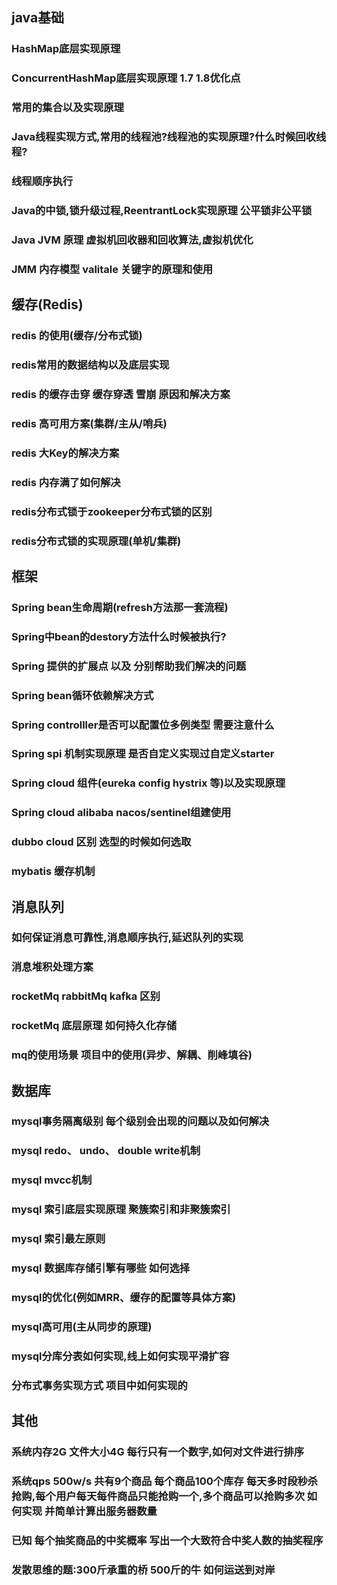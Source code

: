 
## java基础
### HashMap底层实现原理
### ConcurrentHashMap底层实现原理 1.7 1.8优化点
### 常用的集合以及实现原理
### Java线程实现方式,常用的线程池?线程池的实现原理?什么时候回收线程?
### 线程顺序执行
### Java的中锁,锁升级过程,ReentrantLock实现原理 公平锁非公平锁
### Java JVM 原理 虚拟机回收器和回收算法,虚拟机优化
### JMM 内存模型 valitale 关键字的原理和使用

## 缓存(Redis)
### redis 的使用(缓存/分布式锁)
### redis常用的数据结构以及底层实现
### redis 的缓存击穿 缓存穿透 雪崩 原因和解决方案
### redis 高可用方案(集群/主从/哨兵)
### redis 大Key的解决方案
### redis 内存满了如何解决
### redis分布式锁于zookeeper分布式锁的区别
### redis分布式锁的实现原理(单机/集群)

## 框架
### Spring bean生命周期(refresh方法那一套流程)
### Spring中bean的destory方法什么时候被执行?
### Spring 提供的扩展点 以及 分别帮助我们解决的问题 
### Spring bean循环依赖解决方式
### Spring controlller是否可以配置位多例类型 需要注意什么
### Spring spi 机制实现原理 是否自定义实现过自定义starter
### Spring cloud 组件(eureka config hystrix 等)以及实现原理
### Spring cloud alibaba nacos/sentinel组建使用
### dubbo cloud 区别 选型的时候如何选取
### mybatis 缓存机制

## 消息队列
### 如何保证消息可靠性,消息顺序执行,延迟队列的实现
### 消息堆积处理方案
### rocketMq rabbitMq kafka 区别
### rocketMq 底层原理 如何持久化存储
### mq的使用场景 项目中的使用(异步、解耦、削峰填谷)

## 数据库
### mysql事务隔离级别 每个级别会出现的问题以及如何解决
### mysql redo、 undo、 double write机制
### mysql mvcc机制
### mysql 索引底层实现原理 聚簇索引和非聚簇索引
### mysql 索引最左原则 
### mysql 数据库存储引擎有哪些 如何选择
### mysql的优化(例如MRR、缓存的配置等具体方案)
### mysql高可用(主从同步的原理)
### mysql分库分表如何实现,线上如何实现平滑扩容
### 分布式事务实现方式 项目中如何实现的

## 其他
### 系统内存2G 文件大小4G 每行只有一个数字,如何对文件进行排序
### 系统qps 500w/s 共有9个商品 每个商品100个库存 每天多时段秒杀抢购,每个用户每天每件商品只能抢购一个,多个商品可以抢购多次 如何实现 并简单计算出服务器数量
### 已知 每个抽奖商品的中奖概率 写出一个大致符合中奖人数的抽奖程序
### 发散思维的题:300斤承重的桥 500斤的牛 如何运送到对岸






